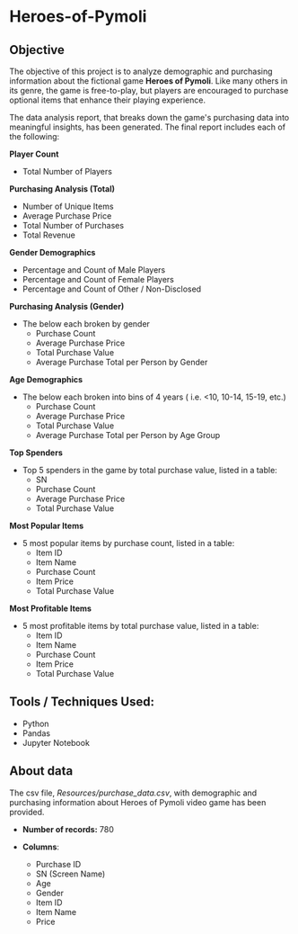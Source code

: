 # Heroes-of-Pymoli

## Objective

The objective of this project is to analyze demographic and purchasing information about the fictional game **Heroes of Pymoli**. Like many others in its genre, the game is free-to-play, but players are encouraged to purchase optional items that enhance their playing experience.

The data analysis report, that breaks down the game's purchasing data into meaningful insights, has been generated. The final report includes each of the following:

**Player Count**

- Total Number of Players

**Purchasing Analysis (Total)**

- Number of Unique Items
- Average Purchase Price
- Total Number of Purchases
- Total Revenue

**Gender Demographics**

- Percentage and Count of Male Players
- Percentage and Count of Female Players
- Percentage and Count of Other / Non-Disclosed

**Purchasing Analysis (Gender)**

- The below each broken by gender
  - Purchase Count
  - Average Purchase Price
  - Total Purchase Value
  - Average Purchase Total per Person by Gender

**Age Demographics**

- The below each broken into bins of 4 years ( i.e. <10, 10-14, 15-19, etc.)
  - Purchase Count
  - Average Purchase Price
  - Total Purchase Value
  - Average Purchase Total per Person by Age Group

**Top Spenders**

- Top 5 spenders in the game by total purchase value, listed in a table:
  - SN
  - Purchase Count
  - Average Purchase Price
  - Total Purchase Value

**Most Popular Items**

- 5 most popular items by purchase count, listed in a table:
  - Item ID
  - Item Name
  - Purchase Count
  - Item Price
  - Total Purchase Value

**Most Profitable Items**

- 5 most profitable items by total purchase value, listed in a table:
  - Item ID
  - Item Name
  - Purchase Count
  - Item Price
  - Total Purchase Value

 

## Tools / Techniques Used: 

- Python
- Pandas
- Jupyter Notebook

 

## About data

The csv file, *Resources/purchase_data.csv*, with demographic and purchasing information about Heroes of Pymoli video game has been provided.

- **Number of records:**	780

- **Columns**:
  - Purchase ID
  - SN (Screen Name)
  - Age
  - Gender
  - Item ID
  - Item Name
  - Price